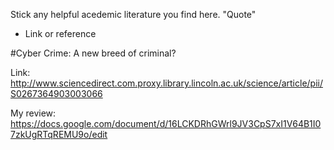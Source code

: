 Stick any helpful acedemic literature you find here.
"Quote"
- Link or reference

#Cyber Crime: A new breed of criminal?

Link: http://www.sciencedirect.com.proxy.library.lincoln.ac.uk/science/article/pii/S0267364903003066

My review: https://docs.google.com/document/d/16LCKDRhGWrl9JV3CpS7xI1V64B1I07zkUgRTqREMU9o/edit
